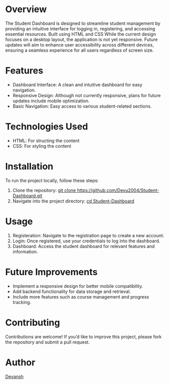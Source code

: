 <!-- overview section -->
<h1>Overview</h1>
<p>The Student Dashboard is designed to streamline student management by providing an intuitive interface for logging in, registering, and accessing essential resources. Built using HTML and CSS While the current design focuses on a desktop layout, the application is not yet responsive. Future updates will aim to enhance user accessibility across different devices, ensuring a seamless experience for all users regardless of screen size.
</p>

<!-- Feature section -->
<h1>Features</h1>
<ul>
<li>Dashboard Interface: A clean and intuitive dashboard for easy navigation.</li>
<li>Responsive Design: Although not currently responsive, plans for future updates include mobile optimization.</li>
<li>Basic Navigation: Easy access to various student-related sections.</li>
</ul>

<!-- Technology that used in project -->
<h1>Technologies Used</h1>
<ul>
<li>HTML: For structing the content</li>
<li>CSS: For styling the content</li>
</ul>

<!-- installation of project -->
<h1>Installation</h1>
<p>To run the project locally, follow these steps:</p>
<ol>
<li>Clone the repository: <a href="https://github.com/Devu2004/Student-Dashboard.git">git clone https://github.com/Devu2004/Student-Dashboard.git</a></li>
<li>Navigate into the project directory: <a href="cd">cd Student-Dashboard</a></li>
</ol>


<!-- usage -->
<h1>Usage</h1>
<ol>
<li>Registeration: Navigate to the registration page to create a new account.</li>
<li>Login: Once registered, use your credentials to log into the dashboard.</li>
<li>Dashboard: Access the student dashboard for relevant features and information.</li>
</ol>

<!-- want to edit by me -->
<h1>Future Improvements</h1>
<ul>
<li>Implement a responsive design for better mobile compatibility.</li>
<li>Add backend functionality for data storage and retrieval.</li>
<li>Include more features such as course management and progress tracking.</li>
</ul>

<!-- contributor section -->
<h1>Contributing</h1>
<p>Contributions are welcome! If you’d like to improve this project, please fork the repository and submit a pull request.</p>

<!-- last sectioon -->
<h1>Author</h1>
<a href="https://github.com/Devu2004">Devansh</a>